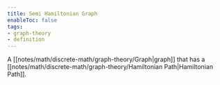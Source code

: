 ```yaml
---
title: Semi Hamiltonian Graph
enableToc: false
tags:
- graph-theory
- definition
---
```

A [[notes/math/discrete-math/graph-theory/Graph|graph]] that has a [[notes/math/discrete-math/graph-theory/Hamiltonian Path|Hamiltonian Path]].
